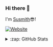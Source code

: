 ### Hi there 👋

I'm [Susmith](www.dropmag.in)😎!

[![Website](https://img.shields.io/website?label=www.dropmag.in&style=for-the-badge&url=https%3A%2F%2Fcodestackr.com)](www.dropmag.in)

<!--
**Susmith098/Susmith098** is a ✨ _special_ ✨ repository because its `README.md` (this file) appears on your GitHub profile.

Here are some ideas to get you started:

- 🔭 I’m currently working on 
- 🌱 I’m currently learning ...
- 👯 I’m looking to collaborate on ...
- 🤔 I’m looking for help with ...
- 💬 Ask me about ...
- 📫 How to reach me: ...
- 😄 Pronouns: ...
- ⚡ Fun fact: ...
-->


<details>
  <summary>:zap: GitHub Stats</summary>

  <img align="left" alt="codeSTACKr's GitHub Stats" src="https://github-readme-stats-git-master.susmith098.vercel.app/api?username=codeSTACKr&show_icons=true&hide_border=true" />

</details>
